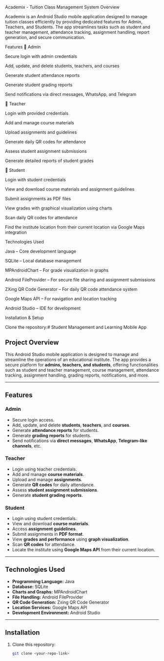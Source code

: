 Academix - Tuition Class Management System
Overview

Academix is an Android Studio mobile application designed to manage tuition classes efficiently by providing dedicated features for Admin, Teachers, and Students. The app streamlines tasks such as student and teacher management, attendance tracking, assignment handling, report generation, and secure communication.

Features
🔹 Admin

Secure login with admin credentials

Add, update, and delete students, teachers, and courses

Generate student attendance reports

Generate student grading reports

Send notifications via direct messages, WhatsApp, and Telegram

🔹 Teacher

Login with provided credentials

Add and manage course materials

Upload assignments and guidelines

Generate daily QR codes for attendance

Assess student assignment submissions

Generate detailed reports of student grades

🔹 Student

Login with student credentials

View and download course materials and assignment guidelines

Submit assignments as PDF files

View grades with graphical visualization using charts

Scan daily QR codes for attendance

Find the institute location from their current location via Google Maps integration

Technologies Used

Java – Core development language

SQLite – Local database management

MPAndroidChart – For grade visualization in graphs

Android FileProvider – For secure file sharing and assignment submissions

ZXing QR Code Generator – For daily QR code attendance system

Google Maps API – For navigation and location tracking

Android Studio – IDE for development

Installation & Setup

Clone the repository:# Student Management and Learning Mobile App

## Project Overview
This Android Studio mobile application is designed to manage and streamline the operations of an educational institute. The app provides a secure platform for **admins, teachers, and students**, offering functionalities such as student and teacher management, course management, attendance tracking, assignment handling, grading reports, notifications, and more.

---

## Features

### Admin
- Secure login access.
- Add, update, and delete **students**, **teachers**, and **courses**.
- Generate **attendance reports** for students.
- Generate **grading reports** for students.
- Send notifications via **direct messages**, **WhatsApp**, **Telegram-like channels**, etc.

### Teacher
- Login using teacher credentials.
- Add and manage **course materials**.
- Upload and manage **assignments**.
- Generate **QR codes** for daily attendance.
- Assess **student assignment submissions**.
- Generate **student grading reports**.

### Student
- Login using student credentials.
- View and download **course materials**.
- Access **assignment guidelines**.
- Submit assignments in **PDF format**.
- View **grades and performance** using **graph visualization**.
- Scan **QR codes** for attendance.
- Locate the institute using **Google Maps API** from their current location.

---

## Technologies Used
- **Programming Language:** Java
- **Database:** SQLite
- **Charts and Graphs:** MPAndroidChart
- **File Handling:** Android FileProvider
- **QR Code Generation:** Zxing QR Code Generator
- **Location Services:** Google Maps API
- **Development Environment:** Android Studio

---

## Installation
1. Clone this repository:
   ```bash
   git clone <your-repo-link>
